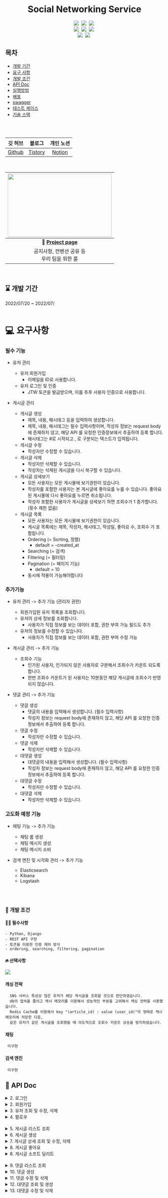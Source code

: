 <div align="center">

  # Social Networking Service
  
  <p>
    <img src="https://img.shields.io/badge/python-3670A0?style=for-the-badge&logo=python&logoColor=ffdd54"></a>&nbsp
    <img src="https://img.shields.io/badge/django-%23092E20.svg?style=for-the-badge&logo=django&logoColor=white"></a>&nbsp
    <img src="https://img.shields.io/badge/DJANGO-REST-ff1709?style=for-the-badge&logo=django&logoColor=white&color=ff1709&labelColor=gray"></a>&nbsp
    <br>
    <img src="https://img.shields.io/badge/mysql-%2300f.svg?style=for-the-badge&logo=mysql&logoColor=white"></a>&nbsp
    <img src="https://img.shields.io/badge/redis-%23DD0031.svg?style=for-the-badge&logo=redis&logoColor=white"></a>&nbsp
    <img src="https://img.shields.io/badge/-ElasticSearch-005571?style=for-the-badge&logo=elasticsearch"></a>&nbsp
    <br>
    <img src="https://img.shields.io/badge/docker-%230db7ed.svg?style=for-the-badge&logo=docker&logoColor=white"></a>&nbsp
    <img src="https://img.shields.io/badge/AWS-%23FF9900.svg?style=for-the-badge&logo=amazon-aws&logoColor=white"></a>&nbsp
  </p>

</div>

## 목차
- [개발 기간](#--개발-기간--)  
- [요구 사항](#-요구사항)
- [개발 조건](#-개발-조건)
- [API Doc](#-API-Doc)
- [실행방법](#실행-방법)
- [배포](#-배포)
- [swagger](#swagger)  
- [테스트 케이스](#테스트-케이스)  
- [기술 스택](#기술-스택) 


<br><br>
<div align="center">

|                깃 허브                 |                블로그                  |                개인 노션                  |
| :-----------------------------------: | :-----------------------------------:| :-----------------------------------:|
| [Github](https://github.com/SMin1620) |[Tistory](https://smin1620.tistory.com/) |[Notion](https://tame-antelope-1cb.notion.site/SNS-Social-Networking-Service-8b7d96f2873642cb983993d1b4ffdf2f) |

  <br>

| <img height="200" width="330" src="https://encrypted-tbn0.gstatic.com/images?q=tbn:ANd9GcTGElLjafMUhHglmqwh9lRh_sVzOCQyBiPNfQ&usqp=CAU"> |
| :----------------------------------------------------------: |
| 📒 [**Project page**](https://tame-antelope-1cb.notion.site/SNS-Social-Networking-Service-8b7d96f2873642cb983993d1b4ffdf2f) |
|        공지사항, 컨벤션 공유 등<br> 우리 팀을 위한 룰        | 요구사항 분석, 정보 공유 및<br> 원할한 프로젝트를 위해 사용  |
 <br>
  </div> 

  <h2> ⌛ 개발 기간  </h2> 
 2022/07/20  ~ 2022/07/
 <br><br>
  </div> 
  
# 💻 요구사항
### 필수 기능
  - 유저 관리 
    - 유저 회원가입
      - 이메일을 ID로 사용합니다.
    - 유저 로그인 및 인증
      - JTW 토큰을 발급받으며, 이를 추후 사용자 인증으로 사용합니다.
      
  - 게시글 관리
    - 게시글 생성
      - 제목, 내용, 해시태그 등을 입력하여 생성합니다.
      - 제목, 내용, 해시태그는 필수 입력사항이며, 작성자 정보는 request body에 존재하지 않고, 해당 API 를 요청한 인증정보에서 추출하여 등록 합니다. 
      - 해시태그는 #로 시작되고 , 로 구분되는 텍스트가 입력됩니다.
    - 게시글 수정
      - 작성자만 수정할 수 있습니다.
    - 게시글 삭제
      - 작성자만 삭제할 수 있습니다.
      - 작성자는 삭제된 게시글을 다시 복구할 수 있습니다.
    - 게시글 상세보기
      - 모든 사용자는 모든 게시물에 보기권한이 있습니다.
      - 작성자를 포함한 사용자는 본 게시글에 좋아요를 누를 수 있습니다. 좋아요된 게시물에 다시 좋아요를 누르면 취소됩니다.
      - 작성자 포함한 사용자가 게시글을 상세보기 하면 조회수가 1 증가합니다. (횟수 제한 없음)
    - 게시글 목록
      - 모든 사용자는 모든 게시물에 보기권한이 있습니다.
      - 게시글 목록에는 제목, 작성자, 해시태그, 작성일, 좋아요 수, 조회수 가 포함됩니다.
      - Ordering (= Sorting, 정렬)
        - default = -created_at
      - Searching (= 검색)
      - Filtering (= 필터링)
      - Pagination (= 페이지 기능)
        - default = 10
      - 동시에 적용이 가능해야합니다
      

### 추가기능
   - 유저 관리 -> 추가 기능 (관리자 권한)
      - 회원가입된 유저 목록을 조회합니다.
      - 유저의 상세 정보를 조회합니다.
        - 사용자가 직접 정보를 보는 데이터 포함, 권한 부여 가능 필드도 추가
      - 유저의 정보를 수정할 수 있습니다.
        - 사용자가 직접 정보를 보는 데이터 포함, 권한 부여 수정 가능
        
   - 게시글 관리 -> 추가 기능
      - 조회수 기능
        - 인가된 사용자, 인가되지 않은 사용자로 구분해서 조회수가 카운트 되도록 합니다.
        - 한번 조회수 카운트가 된 사용자는 10분동안 해당 게시글에 조회수가 반영되지 않습니다.
        
   - 댓글 관리 -> 추가 기능
      - 댓글 생성
        - 댓글의 내용을 입력해서 생성합니다. (필수 입력사항)
        - 작성자 정보는 request body에 존재하지 않고, 해당 API 를 요청한 인증정보에서 추출하여 등록 합니다. 
      - 댓글 수정
        - 작성자만 수정할 수 있습니다. 
      - 댓글 삭제
        - 작성자만 삭제할 수 있습니다.
      - 대댓글 생성
        - 대댓글의 내용을 입력해서 생성합니다. (필수 입력사항)
        - 작성자 정보는 request body에 존재하지 않고, 해당 API 를 요청한 인증정보에서 추출하여 등록 합니다. 
      - 대댓글 수정
        - 작성자만 수정할 수 있습니다.
      - 대댓글 삭제
        - 작성자만 삭제할 수 있습니다.
        
### 고도화 예정 기능
  - 채팅 기능 -> 추가 기능
    - 채팅 룸 생성
    - 채팅 메시지 생성
    - 채팅 메시지 소비
    
  - 검색 엔진 및 시각화 관리 -> 추가 기능
    - Elasticsearch
    - Kibana
    - Logstash
  
<br>

<br>

### 🚥 개발 조건 

  #### 🙆‍♂️ 필수사항  
    - Python, Django
    - REST API 구현
    - 토큰을 이용한 인증 제어 방식
    - ordering, searching, filtering, pagination
    
  #### 🔥 선택사항
  <img src="https://img.shields.io/badge/redis-%23DD0031.svg?style=for-the-badge&logo=redis&logoColor=white"></a><br>
  #### 캐싱 전략
      SNS 서비스 특성상 많은 유저가 해당 게시글을 조회할 것으로 판단하였습니다.
      db의 접속을 줄이고 캐시 메모리를 이용해서 성능적인 부분을 고려해서 캐싱 전략을 사용했습니다.
      Redis Cache를 이용해서 key "(article_id) : value (user_id)"의 형태로 캐시 메모리에 저장한 다음, 
      같은 유저가 같은 게시글을 조회했을 때 의도적으로 조회수 카운트 상승을 방지하였습니다.
      
  #### 채팅
     미구현
     
  #### 검색 엔진
     미구현

## 👀 API Doc
</details>
<details>
  <summary>2. 로그인</summary>
  
  ```
  💬 [POST] 로그인
  /user/login/
  ```
  - Request
    ```
    {
    "email": string",
    "password": string
    }

    ```
  - Response 200
    ```
    SUCCESS {
    "message": "로그인 되었습니다. 반갑습니다 {user.email}님",
    "token": {
      "user": 2,
      "access_token": string,
      "refresh_token": string
      }
    }
    ```
</details>

<details>
  <summary>2. 회원가입 </summary>
  
  ```
  💬 [POST] 회원가입
  /user/register/
  ```
  - Request
    ```
    {
    "email": email,
    "password1": string,
    "password2": string,
    "username": string
    }
    ```
  - Response 201
    ```
    SUCCESS {
    "message": "회원가입 되었습니다. 반갑습니다 user2@email.com님",
    "user": int
    }
    ```
</details>

<details>
  <summary>3. 유저 조회 및 수정, 삭제 </summary>
  
  ```
  💬 [GET] 상세 조회
  /user/{user_id}/
  ```
  - Request
    ```
    {
      "user_id": 1
    }

    ```
  - Response
    ```
    {
    "id": 1,
    "email": "admin@email.com",
    "username": "admin",
    "gender": "",
    "follower": 0,
    "followee": 0,
    "reg_date": "2022-07-26T10:11:50.507286+09:00",
    "update_date": "2022-07-26T10:11:50.507302+09:00",
    "last_login": null
    }
    ```
  ```
  💬 [PATCH] 부분 수정
  /user/{user_id}/
  ```
  - Request
    ```
    {
      "username": "string",
      "gender": "M"
    }
    ```
  - Response  200
    ```
    {
      "id": 2
      "username": "string",
      "gender": "M"
    }
    ```
  ```
  💬 [DELETE] 삭제
  /user/{user_id}/
  ```
  - Request
    ```
    {
      "user_id": 2
    }

    ```
  - Response  204
    ```
    {
    }
    ```
</details>
<details>
  <summary>4. 팔로우 </summary>
  
  ```
  💬 [POST] 팔로우 및 언팔로우
  /user/{user_id}/follow/
  ```
  - Request
    ```
    {
    }
    ```
  - Response 201
    ```
    {
    }
    ```
</details>

<br/>

</details>
<details>
  <summary>5. 게시글 리스트 조회 </summary>
  
  ```
  💬 [GET] 게시글 리스트 조회
  /article/
  ```
  - Request
    ```
    {
    }
    ```
  - Response 201
    ```
    {
      "count": 2,
      "next": null,
      "previous": null,
      "results": [
        {
          "user": "user2@email.com",
          "id": 2,
          "title": "잠실 맛집",
          "hashtags": "#맛집, #밥집, #좋반, #갬성",
          "content": "일단 맛집임 ㅇㅇ"
        },
        {
          "user": "admin@email.com",
          "id": 1,
          "title": "서울 분위기 좋은 카페 추천해줌",
          "hashtags": "#맛집, #카페, #좋아요반사",
          "content": "감성지면 개추"
        }
      ]
    }
    ```
    
   ```
  💬 [GET] 게시글 searching, filtering, pagination, ordering 조회 (동시 적용 가능!)
  /article/?page=1&page_size=1&hashtags=밥집&search=잠실&orderby=-created_at
  ```
  - Request
    ```
    {
    }
    ```
  - Response 201
    ```
    {
      "count": 1,
      "next": null,
      "previous": null,
      "results": [
        {
          "user": "user2@email.com",
          "id": 2,
          "title": "잠실 맛집",
          "hashtags": "#맛집, #밥집, #좋반, #갬성",
          "content": "일단 맛집임 ㅇㅇ"
        }
      ]
    }
    ```
</details>

<details>
  <summary>6. 게시글 생성 </summary>
  
  ```
  💬 [POST] 게시글 생성
  /article/
  ```
  - Request
    ```
    {
      "title": "테스트 게시글",
      "hashtags": "#테스트, #이게뭐지",
      "content": "아무튼 테스트임"
    }
    ```
  - Response 201
    ```
    {
      "user": "user2@email.com",
      "id": 3,
      "title": "테스트 게시글",
      "hashtags": "#테스트, #이게뭐지",
      "content": "아무튼 테스트임"
    }
    ```
</details>

<details>
  <summary>7. 게시글 상세 조회 및 수정, 삭제 </summary>
  
  ```
  💬 [POST] 게시글 상세 조회
  /article/{article_id}/
  ```
  - Request
    ```
    {
    }
    ```
  - Response 200
    ```
    {
      "id": 3,
      "title": "테스트 게시글",
      "content": "아무튼 테스트임",
      "hashtags": "#테스트, #이게뭐지",
      "hits": 1,
      "like_count": 0,
      "delete_date": null,
      "comments": [
        {
          "id": 1,
          "article": 3,
          "user": "user2",
          "content": "테스트 댓글임",
          "created_at": "2022-07-26T11:17:51.661538+09:00",
          "re_comments": []
        }
      ]
    }
    ```
  ```
  💬 [POST] 게시글 수정
  /article/{article_id}/
  ```
  - Request
    ```
    {
      "title": "테스트 게시글 수정해보기"
    }
    ```
  - Response 200
    ```
    {
      "title": "테스트 게시글 수정해보기",
      "hashtags": "#테스트, #이게뭐지",
      "content": "아무튼 테스트임"
    }
    ```
  ```
  💬 [POST] 게시글 삭제
  /article/{article_id}/
  ```
  - Request (path parm : article_id)
    ```
    {
    "article_id": 3
    }
    ```
  - Response 204
    ```
    {
    }
    ```
</details>

<details>
  <summary>8. 게시글 좋아요 </summary>
  
  ```
  💬 [POST] 게시글 좋아요
  /article/{article_id}/like
  ```
  - Request (path param : article_id)
    ```
    {
    }
    ```
  - Response 200
    ```
    {
    "message": "좋아요 했습니다."
    }
    ```
</details>

<details>
  <summary>8. 게시글 소프트 딜리트 </summary>
  
  ```
  💬 [GET] 게시글 소프트 딜리트 전체 조회
  /article/delete/
  ```
  - Request
    ```
    {
    }
    ```
  - Response 200
    ```
    {
      "count": 1,
      "next": null,
      "previous": null,
      "results": [
        {
          "id": 3,
          "title": "테스트 게시글",
          "hashtags": "#테스트, #이게뭐지",
          "user": {
            "id": 2,
            "email": "user2@email.com",
            "username": "user2"
          },
          "delete_date": "2022-07-26T11:51:31.466405+09:00"
        }
      ]
    }
    ```
  ```
  💬 [GET] 게시글 소프트 딜리트 상세 조회
  /article/delete/{article_id}/
  ```
  - Request (path param : article_id)
    ```
    {
    }
    ```
  - Response 200
    ```
    {
      "id": 3,
      "title": "테스트 게시글",
      "hashtags": "#테스트, #이게뭐지",
      "user": {
        "id": 2,
        "email": "user2@email.com",
        "username": "user2"
      },
      "delete_date": "2022-07-26T11:51:31.466405+09:00"
    }
    ```
  ```
  💬 [PATCH] 게시글 복원
  /article/delete/{article_id}/
  ```
  - Request (path param : article_id)
    ```
    {
    }
    ```
  - Response 200
    ```
    {
      "message": "복원되었습니다"
    }
    ```
</details>

<br/>

<details>
  <summary>9. 댓글 리스트 조회 </summary>
  
  ```
  💬 [GET] 댓글 리스트 조회
  /comment/
  ```
  - Request
    ```
    {
    }
    ```
  - Response 200
    ```
    {
      "id": 1,
      "article": 3,
      "user": "user2",
      "content": "테스트 댓글임",
      "created_at": "2022-07-26T11:17:51.661538+09:00",
      "re_comments": []
    }
    ```
</details>

<details>
  <summary>10. 댓글 생성 </summary>
  
  ```
  💬 [POST] 댓글 생성
  /comment/{article_id}/comment/
  ```
  - Request (path param : article_id)
    ```
    {
      "content": "테스트 댓글임"
    }
    ```
  - Response 201
    ```
    {
      "content": "테스트 댓글임",
      "user": "user2@email.com",
      "article": "테스트 게시글"
    }
    ```
</details>


<details>
  <summary>11. 댓글 수정 및 삭제 </summary>
  
  ```
  💬 [PATCH] 댓글 부분 수정
  /comment/{comment_id}/
  ```
  - Request (path param : comment_id)
    ```
    {
      "content": "테스트 댓글 수정임"
    }
    ```
  - Response 201
    ```
    {
      "id": 1
      "content": "테스트 댓글 수정임"
    }
    ```
  ```
  💬 [DELETE] 댓글 삭제
  /comment/{comment_id}/
  ```
  - Request (path param : comment_id)
    ```
    {
    }
    ```
  - Response 204
    ```
    {
    }
    ```
</details>

<details>
  <summary>12. 대댓글 조회 및 생성 </summary>
  
  ```
  💬 [GET] 대댓글 상세 조회
  /comment/{comment_id}/recomment/
  ```
  - Request (path param : comment_id)
    ```
    {
      "comment_id": 1
    }
    ```
  - Response 200
    ```
    {
       "id": 1,
       "content": "테스트 대댓글임",
       "created_at": "2022-07-26T11:35:07.693475+09:00",
       "user": "user3",
       "comment": 1
     }
    ```
  ```
  💬 [POST] 대댓글 생성
  /comment/{comment_id}/recomment/
  ```
  - Request (path param : comment_id)
    ```
    {
      "content": "테스트 대댓글임"
    }
    ```
  - Response 201
    ```
    {
      "content": "테스트 대댓글임",
      "user": "user3",
      "comment": 1
    }
    ```
</details>

<details>
  <summary>13. 대댓글 수정 및 삭제 </summary>
  
  ```
  💬 [PATCH] 대댓글 수정
  /comment/recomment/{recomment_id}/
  ```
  - Request (path param : comment_id)
    ```
    {
      "content": "대댓글 부분수정"
    }
    ```
  - Response 200
    ```
    {
      "content": "대댓글 부분수정"
    }
    ```
  ```
  💬 [DELETE] 대댓글 삭제
  /comment/recomment/{recomment_id}/
  ```
  - Request (path param : comment_id)
    ```
    {
    }
    ```
  - Response 204
    ```
    {
    }
    ```
</details>
